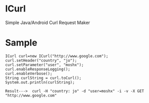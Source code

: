 ICurl
=====

Simple Java/Android Curl Request Maker



Sample
======

    ICurl curl=new ICurl("http://www.google.com");
    curl.setHeader("country", "jo");
    curl.setParameter("user", "moshx");
    curl.enableResponseLogging();
    curl.enableVerbose();
    String curlString = curl.toCurl();
    System.out.println(curlString);
    
    Result--->  curl -H "country: jo" -d "user=moshx" -i -v -X GET "http://www.google.com"
    
